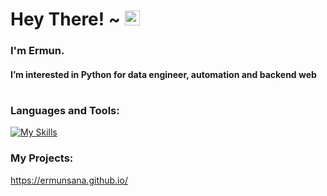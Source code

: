 <h1> Hey There! ~ <img src="https://user-images.githubusercontent.com/1303154/88677602-1635ba80-d120-11ea-84d8-d263ba5fc3c0.gif" width="24px" alt="hi"></h1>

<h3> I'm Ermun.</h2>

<h4>I’m interested in Python for data engineer, automation and backend web</h3>

#

<h3> Languages and Tools:</h3>

[![My Skills](https://skillicons.dev/icons?i=html,css,python,flask,docker,git,bash,aws,linux,mysql)](https://skillicons.dev)


<h3> My Projects:</h3>

https://ermunsana.github.io/


